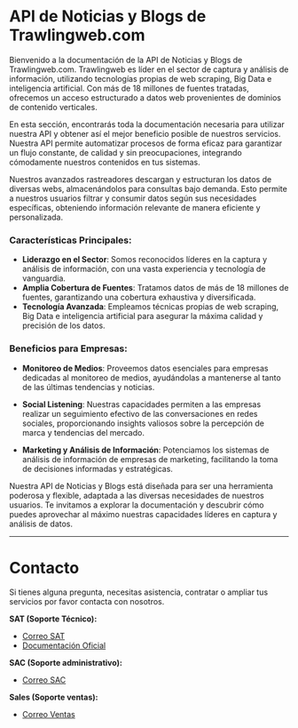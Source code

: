# API de Noticias y Blogs de Trawlingweb.com

Bienvenido a la documentación de la API de Noticias y Blogs de Trawlingweb.com. Trawlingweb es líder en el sector de captura y análisis de información, utilizando tecnologías propias de web scraping, Big Data e inteligencia artificial. Con más de 18 millones de fuentes tratadas, ofrecemos un acceso estructurado a datos web provenientes de dominios de contenido verticales.

En esta sección, encontrarás toda la documentación necesaria para utilizar nuestra API y obtener así el mejor beneficio posible de nuestros servicios. Nuestra API permite automatizar procesos de forma eficaz para garantizar un flujo constante, de calidad y sin preocupaciones, integrando cómodamente nuestros contenidos en tus sistemas.

Nuestros avanzados rastreadores descargan y estructuran los datos de diversas webs, almacenándolos para consultas bajo demanda. Esto permite a nuestros usuarios filtrar y consumir datos según sus necesidades específicas, obteniendo información relevante de manera eficiente y personalizada.

### Características Principales:

- **Liderazgo en el Sector**: Somos reconocidos líderes en la captura y análisis de información, con una vasta experiencia y tecnología de vanguardia.
- **Amplia Cobertura de Fuentes**: Tratamos datos de más de 18 millones de fuentes, garantizando una cobertura exhaustiva y diversificada.
- **Tecnología Avanzada**: Empleamos técnicas propias de web scraping, Big Data e inteligencia artificial para asegurar la máxima calidad y precisión de los datos.

### Beneficios para Empresas:

* **Monitoreo de Medios**: Proveemos datos esenciales para empresas dedicadas al monitoreo de medios, ayudándolas a mantenerse al tanto de las últimas tendencias y noticias.
- **Social Listening**: Nuestras capacidades permiten a las empresas realizar un seguimiento efectivo de las conversaciones en redes sociales, proporcionando insights valiosos sobre la percepción de marca y tendencias del mercado.
* **Marketing y Análisis de Información**: Potenciamos los sistemas de análisis de información de empresas de marketing, facilitando la toma de decisiones informadas y estratégicas.

Nuestra API de Noticias y Blogs está diseñada para ser una herramienta poderosa y flexible, adaptada a las diversas necesidades de nuestros usuarios. Te invitamos a explorar la documentación y descubrir cómo puedes aprovechar al máximo nuestras capacidades líderes en captura y análisis de datos.

---

# Contacto
Si tienes alguna pregunta, necesitas asistencia, contratar o ampliar tus servicios por favor contacta con nosotros.

**SAT (Soporte Técnico):**
* [Correo SAT](mailto:support@trawlingweb.com)
* [Documentación Oficial](https://docs.trawlingweb.com)

**SAC (Soporte administrativo):**
* [Correo SAC](mailto:gestion@trawlingweb.com)

**Sales (Soporte ventas):**
* [Correo Ventas](mailto:sales@trawlingweb.com)

